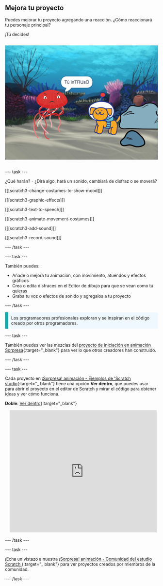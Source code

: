## Mejora tu proyecto

<div style="display: flex; flex-wrap: wrap">
<div style="flex-basis: 200px; flex-grow: 1; margin-right: 15px;">
Puedes mejorar tu proyecto agregando una reacción. ¿Cómo reaccionará tu personaje principal? 

¡Tú decides!
</div>
<div>

![El proyecto 'Intruso' muestra la reacción a la sorpresa.](images/tresspass.png)

</div>
</div>

--- task ---

¿Qué harán? - ¿Dirá algo, hará un sonido, cambiará de disfraz o se moverá?

[[[scratch3-change-costumes-to-show-mood]]]

[[[scratch3-graphic-effects]]]

[[[scratch3-text-to-speech]]]

[[[scratch3-animate-movement-costumes]]]

[[[scratch3-add-sound]]]

[[[scratch3-record-sound]]]

--- /task ---

--- task ---

También puedes:
+ Añade o mejora tu animación, con movimiento, atuendos y efectos gráficos
+ Crea o edita disfraces en el Editor de dibujo para que se vean como tú quieras
+ Graba tu voz o efectos de sonido y agregalos a tu proyecto

--- /task ---

<p style="border-left: solid; border-width:10px; border-color: #0faeb0; background-color: aliceblue; padding: 10px;">
Los programadores profesionales exploran y se inspiran en el código creado por otros programadores. 
</p>

--- task ---

También puedes ver las mezclas del [proyecto de iniciación en animación Sorpresa](https://scratch.mit.edu/projects/582222532/remixes){:target="_blank"} para ver lo que otros creadores han construido.

--- /task ---

--- task ---

Cada proyecto en [¡Sorpresa! animación - Ejemplos de 'Scratch studio](https://scratch.mit.edu/studios/29075822){:target="_ blank"} tiene una opción **Ver dentro**, que puedes usar para abrir el proyecto en el editor de Scratch y mirar el código para obtener ideas y ver cómo funciona.

**Doble**: [Ver dentro](https://scratch.mit.edu/projects/624080821/editor){:target="_blank"}
<div class="scratch-preview" style="margin-left: 15px;">
  <iframe allowtransparency="true" width="485" height="402" src="https://scratch.mit.edu/projects/embed/624080821/?autostart=false" frameborder="0"></iframe>
</div>

--- /task ---

--- task ---

¡Echa un vistazo a nuestra [¡Sorpresa! animación - Comunidad del estudio Scratch ](https://scratch.mit.edu/studios/29079784){:target="_ blank"} para ver proyectos creados por miembros de la comunidad.

--- /task ---

